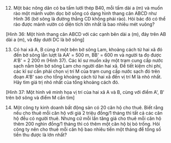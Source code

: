 12. Một bác nông dân có ba tấm lưới thép B40, mỗi tấm dài a (m) và muốn rào một mảnh vườn dọc bờ sông có dạng hình thang cân ABCD như Hình 36 (bờ sông là đường thẳng CD không phải rào). Hỏi bác đó có thể rào được mảnh vườn có diện tích lớn nhất là bao nhiêu mét vuông?

[Hình 36: Một hình thang cân ABCD với các cạnh bên dài a (m), đáy trên AB dài a (m), và đáy dưới DC là bờ sông]

13. Có hai xã A, B cùng ở một bên bờ sông Lam, khoảng cách từ hai xã đó đến bờ sông lần lượt là AA' = 500 m, BB' = 600 m và người ta đo được A'B' = 2 200 m (Hình 37). Các kĩ sư muốn xây một trạm cung cấp nước sạch nằm bên bờ sông Lam cho người dân hai xã. Để tiết kiệm chi phí, các kĩ sư cần phải chọn vị trí M của trạm cung cấp nước sạch đó trên đoạn A'B' sao cho tổng khoảng cách từ hai xã đến vị trí M là nhỏ nhất. Hãy tìm giá trị nhỏ nhất của tổng khoảng cách đó.

[Hình 37: Một hình vẽ minh họa vị trí của hai xã A và B, cùng với điểm A', B' trên bờ sông và điểm M cần tìm]

14. Một công ty kinh doanh bất động sản có 20 căn hộ cho thuê. Biết rằng nếu cho thuê mỗi căn hộ với giá 2 triệu đồng/1 tháng thì tất cả các căn hộ đều có người thuê. Nhưng cứ mỗi lần tăng giá cho thuê mỗi căn hộ thêm 200 nghìn đồng/1 tháng thì có thêm một căn hộ bị bỏ trống. Hỏi công ty nên cho thuê mỗi căn hộ bao nhiêu tiền một tháng để tổng số tiền thu được là lớn nhất?